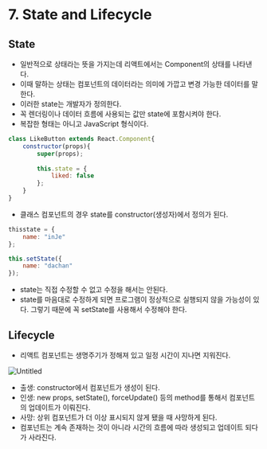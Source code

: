 # 7. State and Lifecycle

## State

- 일반적으로 상태라는 뜻을 가지는데 리액트에서는 Component의 상태를 나타낸다.
- 이때 말하는 상태는 컴포넌트의 데이터라는 의미에 가깝고 변경 가능한 데이터를 말한다.
- 이러한 state는 개발자가 정의한다.
- 꼭 렌더링이나 데이터 흐름에 사용되는 값만 state에 포함시켜야 한다.
- 복잡한 형태는 아니고 JavaScript 형식이다.

```jsx
class LikeButton extends React.Component{
	constructor(props){
		super(props);
		
		this.state = {
			liked: false
		};
	}
}
```

- 클래스 컴포넌트의 경우 state를 constructor(생성자)에서 정의가 된다.

```jsx
thisstate = {
	name: "inJe"
};

this.setState({
	name: "dachan"
});
```

- state는 직접 수정할 수 없고 수정을 해서는 안된다.
- state를 마음대로 수정하게 되면 프로그램이 정상적으로 실행되지 않을 가능성이 있다. 그렇기 때문에 꼭 setState를 사용해서 수정해야 한다.

## Lifecycle

- 리액트 컴포넌트는 생명주기가 정해져 있고 일정 시간이 지나면 지워진다.

![Untitled](7%20State%20and%20Lifecycle%20037e5262951749628ecd4a83562ecc1e/Untitled.png)

- 출생: constructor에서 컴포넌트가 생성이 된다.
- 인생: new props, setState(), forceUpdate() 등의 method를 통해서 컴포넌트의 업데이트가 이뤄진다.
- 사망: 상위 컴포넌트가 더 이상 표시되지 않게 됐을 때 사망하게 된다.
- 컴포넌트는 계속 존재하는 것이 아니라 시간의 흐름에 따라 생성되고 업데이트 되다가 사라진다.